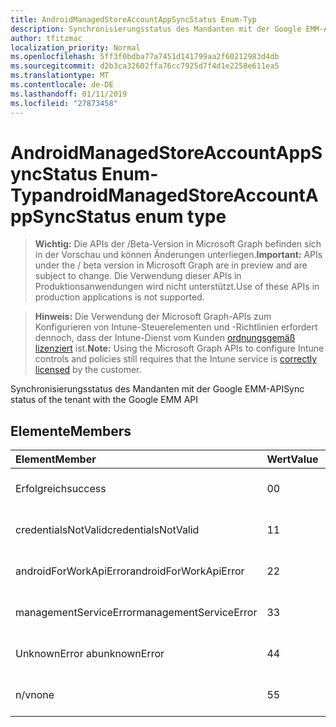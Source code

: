 ```yaml
---
title: AndroidManagedStoreAccountAppSyncStatus Enum-Typ
description: Synchronisierungsstatus des Mandanten mit der Google EMM-API
author: tfitzmac
localization_priority: Normal
ms.openlocfilehash: 5ff3f0bdba77a7451d141799aa2f60212983d4db
ms.sourcegitcommit: d2b3ca32602ffa76cc7925d7f4d1e2258e611ea5
ms.translationtype: MT
ms.contentlocale: de-DE
ms.lasthandoff: 01/11/2019
ms.locfileid: "27873458"
---
```

# <a name="androidmanagedstoreaccountappsyncstatus-enum-type"></a><span data-ttu-id="e7cc0-103">AndroidManagedStoreAccountAppSyncStatus Enum-Typ</span><span class="sxs-lookup"><span data-stu-id="e7cc0-103">androidManagedStoreAccountAppSyncStatus enum type</span></span>

> <span data-ttu-id="e7cc0-104">**Wichtig:** Die APIs der /Beta-Version in Microsoft Graph befinden sich in der Vorschau und können Änderungen unterliegen.</span><span class="sxs-lookup"><span data-stu-id="e7cc0-104">**Important:** APIs under the / beta version in Microsoft Graph are in preview and are subject to change.</span></span> <span data-ttu-id="e7cc0-105">Die Verwendung dieser APIs in Produktionsanwendungen wird nicht unterstützt.</span><span class="sxs-lookup"><span data-stu-id="e7cc0-105">Use of these APIs in production applications is not supported.</span></span>

> <span data-ttu-id="e7cc0-106">**Hinweis:** Die Verwendung der Microsoft Graph-APIs zum Konfigurieren von Intune-Steuerelementen und -Richtlinien erfordert dennoch, dass der Intune-Dienst vom Kunden [ordnungsgemäß lizenziert](https://go.microsoft.com/fwlink/?linkid=839381) ist.</span><span class="sxs-lookup"><span data-stu-id="e7cc0-106">**Note:** Using the Microsoft Graph APIs to configure Intune controls and policies still requires that the Intune service is [correctly licensed](https://go.microsoft.com/fwlink/?linkid=839381) by the customer.</span></span>

<span data-ttu-id="e7cc0-107">Synchronisierungsstatus des Mandanten mit der Google EMM-API</span><span class="sxs-lookup"><span data-stu-id="e7cc0-107">Sync status of the tenant with the Google EMM API</span></span>
## <a name="members"></a><span data-ttu-id="e7cc0-108">Elemente</span><span class="sxs-lookup"><span data-stu-id="e7cc0-108">Members</span></span>
|<span data-ttu-id="e7cc0-109">Element</span><span class="sxs-lookup"><span data-stu-id="e7cc0-109">Member</span></span>|<span data-ttu-id="e7cc0-110">Wert</span><span class="sxs-lookup"><span data-stu-id="e7cc0-110">Value</span></span>|<span data-ttu-id="e7cc0-111">Beschreibung</span><span class="sxs-lookup"><span data-stu-id="e7cc0-111">Description</span></span>|
|:---|:---|:---|
|<span data-ttu-id="e7cc0-112">Erfolgreich</span><span class="sxs-lookup"><span data-stu-id="e7cc0-112">success</span></span>|<span data-ttu-id="e7cc0-113">0</span><span class="sxs-lookup"><span data-stu-id="e7cc0-113">0</span></span>|<span data-ttu-id="e7cc0-114">Noch nicht dokumentiert</span><span class="sxs-lookup"><span data-stu-id="e7cc0-114">Not yet documented</span></span>|
|<span data-ttu-id="e7cc0-115">credentialsNotValid</span><span class="sxs-lookup"><span data-stu-id="e7cc0-115">credentialsNotValid</span></span>|<span data-ttu-id="e7cc0-116">1</span><span class="sxs-lookup"><span data-stu-id="e7cc0-116">1</span></span>|<span data-ttu-id="e7cc0-117">Noch nicht dokumentiert</span><span class="sxs-lookup"><span data-stu-id="e7cc0-117">Not yet documented</span></span>|
|<span data-ttu-id="e7cc0-118">androidForWorkApiError</span><span class="sxs-lookup"><span data-stu-id="e7cc0-118">androidForWorkApiError</span></span>|<span data-ttu-id="e7cc0-119">2</span><span class="sxs-lookup"><span data-stu-id="e7cc0-119">2</span></span>|<span data-ttu-id="e7cc0-120">Noch nicht dokumentiert</span><span class="sxs-lookup"><span data-stu-id="e7cc0-120">Not yet documented</span></span>|
|<span data-ttu-id="e7cc0-121">managementServiceError</span><span class="sxs-lookup"><span data-stu-id="e7cc0-121">managementServiceError</span></span>|<span data-ttu-id="e7cc0-122">3</span><span class="sxs-lookup"><span data-stu-id="e7cc0-122">3</span></span>|<span data-ttu-id="e7cc0-123">Noch nicht dokumentiert</span><span class="sxs-lookup"><span data-stu-id="e7cc0-123">Not yet documented</span></span>|
|<span data-ttu-id="e7cc0-124">UnknownError ab</span><span class="sxs-lookup"><span data-stu-id="e7cc0-124">unknownError</span></span>|<span data-ttu-id="e7cc0-125">4</span><span class="sxs-lookup"><span data-stu-id="e7cc0-125">4</span></span>|<span data-ttu-id="e7cc0-126">Noch nicht dokumentiert</span><span class="sxs-lookup"><span data-stu-id="e7cc0-126">Not yet documented</span></span>|
|<span data-ttu-id="e7cc0-127">n/v</span><span class="sxs-lookup"><span data-stu-id="e7cc0-127">none</span></span>|<span data-ttu-id="e7cc0-128">5</span><span class="sxs-lookup"><span data-stu-id="e7cc0-128">5</span></span>|<span data-ttu-id="e7cc0-129">Noch nicht dokumentiert</span><span class="sxs-lookup"><span data-stu-id="e7cc0-129">Not yet documented</span></span>|





